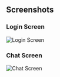 ## Screenshots

### Login Screen
![Login Screen](images/login.png)

### Chat Screen
![Chat Screen](images/chat.png)
